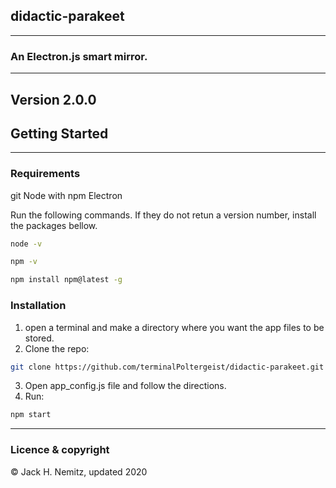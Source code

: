 ## didactic-parakeet
---
### An Electron.js smart mirror.
---
**Version 2.0.0**
---

## Getting Started
---
### Requirements
git
Node with npm
Electron

Run the following commands. If they do not retun a version number, install the packages bellow.

```sh
node -v
```
```sh
npm -v
```

```sh
npm install npm@latest -g
```

### Installation
1. open a terminal and make a directory where you want the app files to be stored.
2. Clone the repo:
```sh
git clone https://github.com/terminalPoltergeist/didactic-parakeet.git
```
3. Open app_config.js file and follow the directions.
4. Run:
```sh
npm start
```
---

### Licence & copyright

© Jack H. Nemitz, updated 2020
